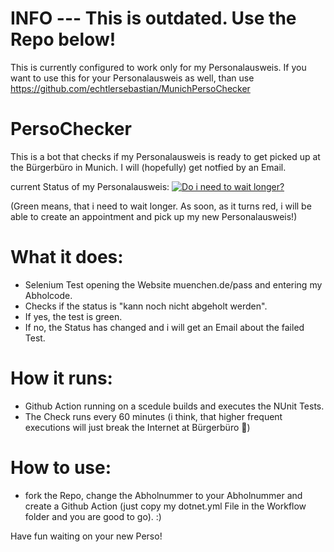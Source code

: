 
# INFO --- This is outdated. Use the Repo below!
This is currently configured to work only for my Personalausweis. If you want to use this for your Personalausweis as well, than use https://github.com/echtlersebastian/MunichPersoChecker

# PersoChecker 
This is a bot that checks if my Personalausweis is ready to get picked up at the Bürgerbüro in Munich. I will (hopefully) get notfied by an Email.

current Status of my Personalausweis:
[![Do i need to wait longer?](https://github.com/echtlersebastian/PersoChecker/actions/workflows/dotnet.yml/badge.svg)](https://github.com/echtlersebastian/PersoChecker/actions/workflows/dotnet.yml)

(Green means, that i need to wait longer. As soon, as it turns red, i will be able to create an appointment and pick up my new Personalausweis!)

# What it does:
 - Selenium Test opening the Website muenchen.de/pass and entering my Abholcode.
 - Checks if the status is "kann noch nicht abgeholt werden". 
 - If yes, the test is green. 
 - If no, the Status has changed and i will get an Email about the failed Test.
 
# How it runs:
 - Github Action running on a scedule builds and executes the NUnit Tests. 
 - The Check runs every 60 minutes (i think, that higher frequent executions will just break the Internet at Bürgerbüro 🤡)
 
# How to use:
 - fork the Repo, change the Abholnummer to your Abholnummer and create a Github Action (just copy my dotnet.yml File in the Workflow folder and you are good to go). :)
 
 Have fun waiting on your new Perso!
